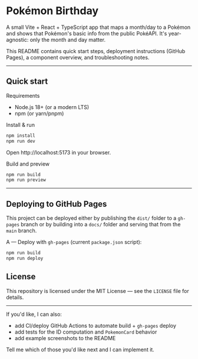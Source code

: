 # Pokémon Birthday

A small Vite + React + TypeScript app that maps a month/day to a Pokémon and shows that Pokémon's basic info from the public PokéAPI. It's year-agnostic: only the month and day matter.

This README contains quick start steps, deployment instructions (GitHub Pages), a component overview, and troubleshooting notes.

---

## Quick start

Requirements

- Node.js 18+ (or a modern LTS)
- npm (or yarn/pnpm)

Install & run

```bash
npm install
npm run dev
```

Open http://localhost:5173 in your browser.

Build and preview

```bash
npm run build
npm run preview
```

---

## Deploying to GitHub Pages

This project can be deployed either by publishing the `dist/` folder to a `gh-pages` branch or by building into a `docs/` folder and serving that from the `main` branch.

A — Deploy with `gh-pages` (current `package.json` script):

```bash
npm run build
npm run deploy
```

## License

This repository is licensed under the MIT License — see the `LICENSE` file for details.

---

If you'd like, I can also:

- add CI/deploy GitHub Actions to automate build + `gh-pages` deploy
- add tests for the ID computation and `PokemonCard` behavior
- add example screenshots to the README

Tell me which of those you'd like next and I can implement it.
